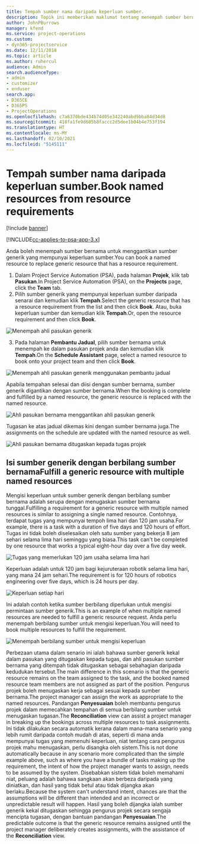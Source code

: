 ```yaml
---
title: Tempah sumber nama daripada keperluan sumber.
description: Topik ini memberikan maklumat tentang menempah sumber bernama untuk keperluan sumber generik.
author: JohnPBurrows
manager: kfend
ms.service: project-operations
ms.custom:
- dyn365-projectservice
ms.date: 12/11/2018
ms.topic: article
ms.author: ruhercul
audience: Admin
search.audienceType:
- admin
- customizer
- enduser
search.app:
- D365CE
- D365PS
- ProjectOperations
ms.openlocfilehash: c7a6370bde434b74d05e342240abd9bba84d34d8
ms.sourcegitcommit: 418fa1fe9d605b8faccc2d5dee1b04b4e753f194
ms.translationtype: HT
ms.contentlocale: ms-MY
ms.lasthandoff: 02/10/2021
ms.locfileid: "5145111"
---
```

# <a name="book-named-resources-from-resource-requirements"></a><span data-ttu-id="129a4-103">Tempah sumber nama daripada keperluan sumber.</span><span class="sxs-lookup"><span data-stu-id="129a4-103">Book named resources from resource requirements</span></span>

[!include [banner](../includes/psa-now-project-operations.md)]

[!INCLUDE[cc-applies-to-psa-app-3.x](../includes/cc-applies-to-psa-app-3x.md)]

<span data-ttu-id="129a4-104">Anda boleh menempah sumber bernama untuk menggantikan sumber generik yang mempunyai keperluan sumber.</span><span class="sxs-lookup"><span data-stu-id="129a4-104">You can book a named resource to replace generic resource that has a resource requirement.</span></span>

1. <span data-ttu-id="129a4-105">Dalam Project Service Automation (PSA), pada halaman **Projek**, klik tab **Pasukan**.</span><span class="sxs-lookup"><span data-stu-id="129a4-105">In Project Service Automation (PSA), on the **Projects** page, click the **Team** tab.</span></span>
2. <span data-ttu-id="129a4-106">Pilih sumber generik yang mempunyai keperluan sumber daripada senarai dan kemudian klik **Tempah**.</span><span class="sxs-lookup"><span data-stu-id="129a4-106">Select the generic resource that has a resource requirement from the list and then click **Book**.</span></span> <span data-ttu-id="129a4-107">Atau, buka keperluan sumber dan kemudian klik **Tempah**.</span><span class="sxs-lookup"><span data-stu-id="129a4-107">Or, open the resource requirement and then click **Book**.</span></span>


![Menempah ahli pasukan generik](media/RM-how-to-14.png)


3. <span data-ttu-id="129a4-109">Pada halaman **Pembantu Jadual**, pilih sumber bernama untuk menempah ke dalam pasukan projek anda dan kemudian klik **Tempah**.</span><span class="sxs-lookup"><span data-stu-id="129a4-109">On the **Schedule Assistant** page, select a named resource to book onto your project team and then click **Book**.</span></span>

![Menempah ahli pasukan generik menggunakan pembantu jadual](media/RM-how-to-15.png)

<span data-ttu-id="129a4-111">Apabila tempahan selesai dan diisi dengan sumber bernama, sumber generik digantikan dengan sumber bernama.</span><span class="sxs-lookup"><span data-stu-id="129a4-111">When the booking is complete and fulfilled by a named resource, the generic resource is replaced with the named resource.</span></span>

![Ahli pasukan bernama menggantikan ahli pasukan generik](media/RM-how-to-16.png)

<span data-ttu-id="129a4-113">Tugasan ke atas jadual dikemas kini dengan sumber bernama juga.</span><span class="sxs-lookup"><span data-stu-id="129a4-113">The assignments on the schedule are updated with the named resource as well.</span></span>

![Ahli pasukan bernama ditugaskan kepada tugas projek](media/RM-how-to-17.png)

## <a name="fulfill-a-generic-resource-with-multiple-named-resources"></a><span data-ttu-id="129a4-115">Isi sumber generik dengan berbilang sumber bernama</span><span class="sxs-lookup"><span data-stu-id="129a4-115">Fulfill a generic resource with multiple named resources</span></span>
<span data-ttu-id="129a4-116">Mengisi keperluan untuk sumber generik dengan berbilang sumber bernama adalah serupa dengan menugaskan sumber bernama tunggal.</span><span class="sxs-lookup"><span data-stu-id="129a4-116">Fulfilling a requirement for a generic resource with multiple named resources is similar to assigning a single named resource.</span></span> <span data-ttu-id="129a4-117">Contohnya, terdapat tugas yang mempunyai tempoh lima hari dan 120 jam usaha.</span><span class="sxs-lookup"><span data-stu-id="129a4-117">For example, there is a task with a duration of five days and 120 hours of effort.</span></span> <span data-ttu-id="129a4-118">Tugas ini tidak boleh diselesaikan oleh satu sumber yang bekerja 8 jam sehari selama lima hari seminggu yang biasa.</span><span class="sxs-lookup"><span data-stu-id="129a4-118">This task can't be completed by one resource that works a typical eight-hour day over a five day week.</span></span> 

![Tugas yang memerlukan 120 jam usaha selama lima hari](media/RM-how-to-21.png)

<span data-ttu-id="129a4-120">Keperluan adalah untuk 120 jam bagi kejuruteraan robotik selama lima hari, yang mana 24 jam sehari.</span><span class="sxs-lookup"><span data-stu-id="129a4-120">The requirement is for 120 hours of robotics engineering over five days, which is 24 hours per day.</span></span>

![Keperluan setiap hari](media/RM-how-to-22.png)

<span data-ttu-id="129a4-122">Ini adalah contoh ketika sumber berbilang diperlukan untuk mengisi permintaan sumber generik.</span><span class="sxs-lookup"><span data-stu-id="129a4-122">This is an example of when multiple named resources are needed to fulfill a generic resource request.</span></span> <span data-ttu-id="129a4-123">Anda perlu menempah berbilang sumber untuk mengisi keperluan.</span><span class="sxs-lookup"><span data-stu-id="129a4-123">You will need to book multiple resources to fulfill the requirement.</span></span>

![Menempah berbilang sumber untuk mengisi keperluan](media/RM-how-to-23.png)

<span data-ttu-id="129a4-125">Perbezaan utama dalam senario ini ialah bahawa sumber generik kekal dalam pasukan yang ditugaskan kepada tugas, dan ahli pasukan sumber bernama yang ditempah tidak ditugaskan sebagai sebahagian daripada kedudukan tersebut.</span><span class="sxs-lookup"><span data-stu-id="129a4-125">The main difference in this scenario is that the generic resource remains on the team assigned to the task, and the booked named resource team members are not assigned as part of the position.</span></span> <span data-ttu-id="129a4-126">Pengurus projek boleh menugaskan kerja sebagai sesuai kepada sumber bernama.</span><span class="sxs-lookup"><span data-stu-id="129a4-126">The project manager can assign the work as appropriate to the named resources.</span></span> <span data-ttu-id="129a4-127">Pandangan **Penyesuaian** boleh membantu pengurus projek dalam memecahkan tempahan di semua berbilang sumber untuk menugaskan tugasan.</span><span class="sxs-lookup"><span data-stu-id="129a4-127">The **Reconciliation** view can assist a project manager in breaking up the bookings across multiple resources to task assignments.</span></span> <span data-ttu-id="129a4-128">Ini tidak dilakukan secara automatik kerana dalam mana-mana senario yang lebih rumit daripada contoh mudah di atas, seperti di mana anda mempunyai tugas yang memenuhi keperluan, niat tentang cara pengurus projek mahu menugaskan, perlu disangka oleh sistem.</span><span class="sxs-lookup"><span data-stu-id="129a4-128">This is not done automatically because in any scenario more complicated than the simple example above, such as where you have a bundle of tasks making up the requirement, the intent of how the project manager wants to assign, needs to be assumed by the system.</span></span> <span data-ttu-id="129a4-129">Disebabkan sistem tidak boleh memahami niat, peluang adalah bahawa sangkaan akan berbeza daripada yang diniatkan, dan hasil yang tidak betul atau tidak dijangka akan berlaku.</span><span class="sxs-lookup"><span data-stu-id="129a4-129">Because the system can't understand intent, chances are that the assumptions will be different than intended and an incorrect or unpredictable result will happen.</span></span> <span data-ttu-id="129a4-130">Hasil yang boleh dijangka ialah sumber generik kekal ditugaskan sehingga pengurus projek secara sengaja mencipta tugasan, dengan bantuan pandangan **Penyesuaian**.</span><span class="sxs-lookup"><span data-stu-id="129a4-130">The predictable outcome is that the generic resource remains assigned until the project manager deliberately creates assignments, with the assistance of the **Reconciliation** view.</span></span>


